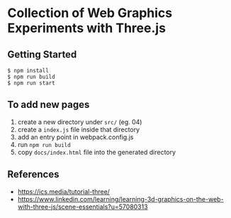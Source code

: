 # Collection of Web Graphics Experiments with Three.js

## Getting Started
```
$ npm install
$ npm run build
$ npm run start
```

## To add new pages
1. create a new directory under `src/` (eg. 04)
2. create a `index.js` file inside that directory
3. add an entry point in webpack.config.js
4. run `npm run build`
5. copy `docs/index.html` file into the generated directory

## References
 - https://ics.media/tutorial-three/
 - https://www.linkedin.com/learning/learning-3d-graphics-on-the-web-with-three-js/scene-essentials?u=57080313
